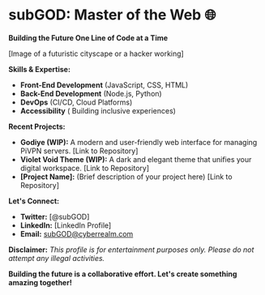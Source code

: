 # subGOD: Master of the Web 🌐

**Building the Future One Line of Code at a Time**

[Image of a futuristic cityscape or a hacker working]

**Skills & Expertise:**

* **Front-End Development** (JavaScript, CSS, HTML)
* **Back-End Development** (Node.js, Python)
* **DevOps** (CI/CD, Cloud Platforms)
* **Accessibility** (‍‍ Building inclusive experiences)

**Recent Projects:**

* **Godiye (WIP):** A modern and user-friendly web interface for managing PiVPN servers. [Link to Repository]
* **Violet Void Theme (WIP):** A dark and elegant theme that unifies your digital workspace. [Link to Repository]
* **[Project Name]:** (Brief description of your project here) [Link to Repository]

**Let's Connect:**

* **Twitter:** [@subGOD]
* **LinkedIn:** [LinkedIn Profile]
* **Email:** subGOD@cyberrealm.com

**Disclaimer:**
*This profile is for entertainment purposes only. Please do not attempt any illegal activities.*

**Building the future is a collaborative effort. Let's create something amazing together!**

